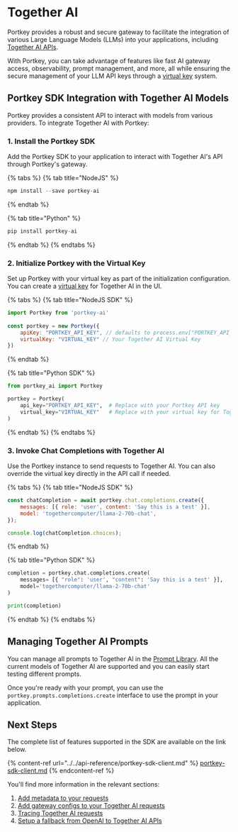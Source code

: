 # Together AI

Portkey provides a robust and secure gateway to facilitate the integration of various Large Language Models (LLMs) into your applications, including [Together AI APIs](https://docs.together.ai/reference/inference).

With Portkey, you can take advantage of features like fast AI gateway access, observability, prompt management, and more, all while ensuring the secure management of your LLM API keys through a [virtual key](../../product/ai-gateway-streamline-llm-integrations/virtual-keys.md) system.

## Portkey SDK Integration with Together AI Models

Portkey provides a consistent API to interact with models from various providers. To integrate Together AI with Portkey:

### **1. Install the Portkey SDK**

Add the Portkey SDK to your application to interact with Together AI's API through Portkey's gateway.

{% tabs %}
{% tab title="NodeJS" %}
```javascript
npm install --save portkey-ai
```
{% endtab %}

{% tab title="Python" %}
```python
pip install portkey-ai
```
{% endtab %}
{% endtabs %}

### **2. Initialize Portkey with the Virtual Key**

Set up Portkey with your virtual key as part of the initialization configuration. You can create a [virtual key](../../product/ai-gateway-streamline-llm-integrations/virtual-keys.md) for Together AI in the UI.

{% tabs %}
{% tab title="NodeJS SDK" %}
```javascript
import Portkey from 'portkey-ai'
 
const portkey = new Portkey({
    apiKey: "PORTKEY_API_KEY", // defaults to process.env["PORTKEY_API_KEY"]
    virtualKey: "VIRTUAL_KEY" // Your Together AI Virtual Key
})
```
{% endtab %}

{% tab title="Python SDK" %}
```python
from portkey_ai import Portkey

portkey = Portkey(
    api_key="PORTKEY_API_KEY",  # Replace with your Portkey API key
    virtual_key="VIRTUAL_KEY"   # Replace with your virtual key for Together AI
)
```
{% endtab %}
{% endtabs %}

### **3. Invoke Chat Completions with** Together AI

Use the Portkey instance to send requests to Together AI. You can also override the virtual key directly in the API call if needed.

{% tabs %}
{% tab title="NodeJS SDK" %}
```javascript
const chatCompletion = await portkey.chat.completions.create({
    messages: [{ role: 'user', content: 'Say this is a test' }],
    model: 'togethercomputer/llama-2-70b-chat',
});

console.log(chatCompletion.choices);
```
{% endtab %}

{% tab title="Python SDK" %}
```python
completion = portkey.chat.completions.create(
    messages= [{ "role": 'user', "content": 'Say this is a test' }],
    model='togethercomputer/llama-2-70b-chat'
)

print(completion)
```
{% endtab %}
{% endtabs %}

## Managing Together AI Prompts

You can manage all prompts to Together AI in the [Prompt Library](../../product/prompt-library.md). All the current models of Together AI are supported and you can easily start testing different prompts.

Once you're ready with your prompt, you can use the `portkey.prompts.completions.create` interface to use the prompt in your application.

## Next Steps

The complete list of features supported in the SDK are available on the link below.

{% content-ref url="../../api-reference/portkey-sdk-client.md" %}
[portkey-sdk-client.md](../../api-reference/portkey-sdk-client.md)
{% endcontent-ref %}

You'll find more information in the relevant sections:

1. [Add metadata to your requests](../../product/observability-modern-monitoring-for-llms/metadata.md)
2. [Add gateway configs to your Together AI](../../product/ai-gateway-streamline-llm-integrations/configs.md)[ requests](../../product/ai-gateway-streamline-llm-integrations/configs.md)
3. [Tracing Together AI requests](../../product/observability-modern-monitoring-for-llms/traces.md)
4. [Setup a fallback from OpenAI to Together AI APIs](../../product/ai-gateway-streamline-llm-integrations/fallbacks.md)
